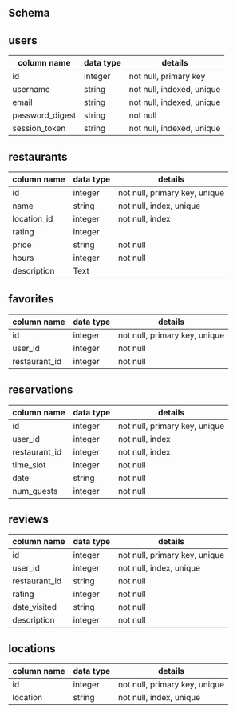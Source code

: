 ## Schema ##

## users
column name     | data type | details
----------------|-----------|-----------------------
id              | integer   | not null, primary key
username        | string    | not null, indexed, unique
email           | string    | not null, indexed, unique
password_digest | string    | not null
session_token   | string    | not null, indexed, unique

## restaurants
column name     | data type | details
----------------|-----------|-----------------------
id              | integer   | not null, primary key, unique
name            | string    | not null, index, unique
location_id     | integer   | not null, index
rating          | integer   |
price           | string    | not null
hours           | integer   | not null
description     | Text      |

## favorites
column name     | data type | details
----------------|-----------|-----------------------
id              | integer   | not null, primary key, unique
user_id         | integer   | not null
restaurant_id   | integer   | not null

## reservations
column name     | data type | details
----------------|-----------|-----------------------
id              | integer   | not null, primary key, unique
user_id         | integer   | not null, index
restaurant_id   | integer   | not null, index
time_slot       | integer   | not null
date            | string    | not null
num_guests      | integer   | not null

## reviews
column name     | data type | details
----------------|-----------|-----------------------
id              | integer   | not null, primary key, unique
user_id         | integer   | not null, index, unique
restaurant_id   | string    | not null
rating          | integer   | not null
date_visited    | string    | not null
description     | integer   | not null

## locations
column name     | data type | details
----------------|-----------|-----------------------
id              | integer   | not null, primary key, unique
location        | string    | not null, index, unique
